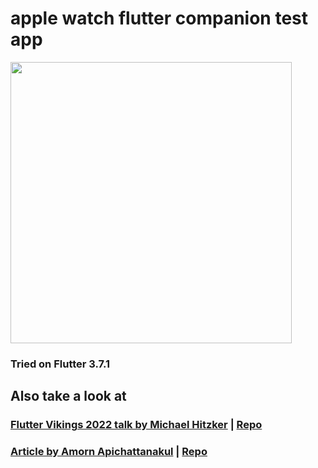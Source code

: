 # apple watch flutter companion test app

<img src='showcase/applewatchfluttercompanion.gif' width=450 />

### Tried on Flutter 3.7.1

## Also take a look at

### <a href="https://www.youtube.com/watch?v=l1-QYqaGyMk">Flutter Vikings 2022 talk by Michael Hitzker</a> | <a href="https://github.com/michaelhitzker/flutter-vikings-2022">Repo</a>

### <a href="https://medium.com/kbtg-life/adding-apple-watch-to-flutter-app-via-flutter-method-channel-f1443532d94e">Article by Amorn Apichattanakul</a> | <a href="https://github.com/theamorn/flutter-apple-watch">Repo</a>


